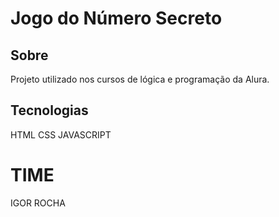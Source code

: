 <h1> Jogo do Número Secreto </h1>

<h2> Sobre </h2>
<p>Projeto utilizado nos cursos de lógica e programação da Alura.</p>

## Tecnologias
<div>
  HTML
  CSS
  JAVASCRIPT
</div>

# TIME

IGOR ROCHA
